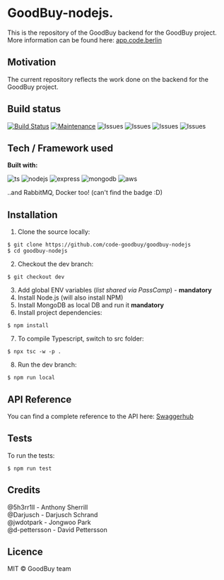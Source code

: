 # GoodBuy-nodejs.

This is the repository of the GoodBuy backend for the GoodBuy project.   
More information can be found here: [app.code.berlin](https://app.code.berlin/projects/ckjaeqzpr00720vmeeznknkuh)

## Motivation

The current repository reflects the work done on the backend for the GoodBuy project.

## Build status

[![Build Status](https://travis-ci.com/code-goodbuy/goodbuy-nodejs.svg?branch=dev)](https://travis-ci.com/code-goodbuy/goodbuy-nodejs)
[![Maintenance](https://img.shields.io/badge/Maintained%3F-yes-green.svg)](https://github.com/code-goodbuy/goodbuy-nodejs)
![Issues](https://img.shields.io/github/issues/code-goodbuy/goodbuy-nodejs.svg)
![Issues](https://img.shields.io/github/issues-closed/code-goodbuy/goodbuy-nodejs.svg)
![Issues](https://img.shields.io/github/issues-pr/code-goodbuy/goodbuy-nodejs.svg)
![Issues](https://img.shields.io/github/issues-pr-closed/code-goodbuy/goodbuy-nodejs.svg)

## Tech / Framework used

**Built with:**

![ts](https://img.shields.io/badge/TypeScript-007ACC?style=for-the-badge&logo=typescript&logoColor=white)
![nodejs](https://img.shields.io/badge/Node.js-43853D?style=for-the-badge&logo=node.js&logoColor=white)
![express](https://img.shields.io/badge/Express.js-404D59?style=for-the-badge)
![mongodb](https://img.shields.io/badge/MongoDB-4EA94B?style=for-the-badge&logo=mongodb&logoColor=white)
![aws](https://img.shields.io/badge/Amazon_AWS-232F3E?style=for-the-badge&logo=amazon-aws&logoColor=white)

..and RabbitMQ, Docker too! (can't find the badge :D)

## Installation

1. Clone the source locally:
```
$ git clone https://github.com/code-goodbuy/goodbuy-nodejs
$ cd goodbuy-nodejs
```
2. Checkout the dev branch:
```
$ git checkout dev
```
3. Add global ENV variables (*list shared via PassCamp*) - **mandatory**
4. Install Node.js (will also install NPM)
5. Install MongoDB as local DB and run it **mandatory**
6. Install project dependencies:
```
$ npm install
```
7. To compile Typescript, switch to src folder:
```
$ npx tsc -w -p .
```
8. Run the dev branch:
```
$ npm run local
```

## API Reference

You can find a complete reference to the API here:
[Swaggerhub](https://app.swaggerhub.com/apis-docs/Goodbuy-node/Goodbuy/1.0.0#/)

## Tests

To run the tests:
```
$ npm run test
```

## Credits

@5h3rr1ll - Anthony Sherrill  
@Darjusch - Darjusch Schrand  
@jwdotpark - Jongwoo Park  
@d-pettersson - David Pettersson

## Licence

MIT © GoodBuy team
